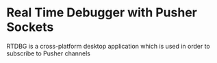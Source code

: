 # Real Time Debugger with Pusher Sockets
RTDBG is a cross-platform desktop application which is used in order to subscribe to Pusher channels
